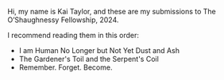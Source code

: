 Hi, my name is Kai Taylor, and these are my submissions to The O’Shaughnessy Fellowship, 2024. 

I recommend reading them in this order:
- I am Human No Longer but Not Yet Dust and Ash
- The Gardener's Toil and the Serpent's Coil
- Remember. Forget. Become. 
